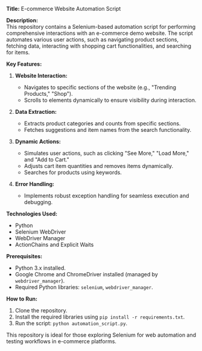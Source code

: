 **Title:** E-commerce Website Automation Script  

**Description:**  
This repository contains a Selenium-based automation script for performing comprehensive interactions with an e-commerce demo website. The script automates various user actions, such as navigating product sections, fetching data, interacting with shopping cart functionalities, and searching for items.

**Key Features:**  
1. **Website Interaction:**  
   - Navigates to specific sections of the website (e.g., "Trending Products," "Shop").  
   - Scrolls to elements dynamically to ensure visibility during interaction.  

2. **Data Extraction:**  
   - Extracts product categories and counts from specific sections.  
   - Fetches suggestions and item names from the search functionality.  

3. **Dynamic Actions:**  
   - Simulates user actions, such as clicking "See More," "Load More," and "Add to Cart."  
   - Adjusts cart item quantities and removes items dynamically.  
   - Searches for products using keywords.  

4. **Error Handling:**  
   - Implements robust exception handling for seamless execution and debugging.  

**Technologies Used:**  
- Python  
- Selenium WebDriver  
- WebDriver Manager  
- ActionChains and Explicit Waits  

**Prerequisites:**  
- Python 3.x installed.  
- Google Chrome and ChromeDriver installed (managed by `webdriver_manager`).  
- Required Python libraries: `selenium`, `webdriver_manager`.  

**How to Run:**  
1. Clone the repository.  
2. Install the required libraries using `pip install -r requirements.txt`.  
3. Run the script: `python automation_script.py`.  

This repository is ideal for those exploring Selenium for web automation and testing workflows in e-commerce platforms.
